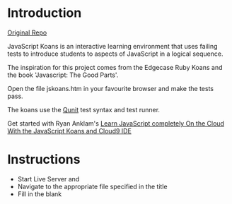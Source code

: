 # Introduction
[Original Repo](liammclennan/JavaScript-Koans)

JavaScript Koans is an interactive learning environment that uses failing tests to introduce students to aspects of JavaScript in a logical sequence.

The inspiration for this project comes from the Edgecase Ruby Koans and the book 'Javascript: The Good Parts'.

Open the file jskoans.htm in your favourite browser and make the tests pass.

The koans use the [Qunit](http://qunitjs.com/) test syntax and test runner.

Get started with Ryan Anklam's [Learn JavaScript completely On the Cloud With the JavaScript Koans and Cloud9 IDE](http://blog.bittersweetryan.com/2011/08/learn-some-javascript-completely-on.html)

# Instructions
- Start Live Server and
- Navigate to the appropriate file specified in the title
- Fill in the blank
